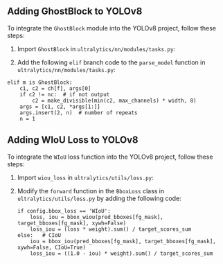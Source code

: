 ## Adding GhostBlock to YOLOv8

To integrate the `GhostBlock` module into the YOLOv8 project, follow these steps:

1. Import `GhostBlock` in `ultralytics/nn/modules/tasks.py`:

2. Add the following `elif` branch code to the `parse_model` function in `ultralytics/nn/modules/tasks.py`:

```
elif m is GhostBlock:
    c1, c2 = ch[f], args[0]
    if c2 != nc:  # if not output
        c2 = make_divisible(min(c2, max_channels) * width, 8)
    args = [c1, c2, *args[1:]]
    args.insert(2, n)  # number of repeats
    n = 1
```

## Adding WIoU Loss to YOLOv8

To integrate the `WIoU` loss function into the YOLOv8 project, follow these steps:

1. Import `wiou_loss` in `ultralytics/utils/loss.py`:

2. Modify the `forward` function in the `BboxLoss` class in `ultralytics/utils/loss.py` by adding the following code:
   
   ```
   if config.bbox_loss == 'WIoU':
       loss, iou = bbox_wiou(pred_bboxes[fg_mask], target_bboxes[fg_mask], xywh=False)
       loss_iou = (loss * weight).sum() / target_scores_sum
   else:   # CIoU
       iou = bbox_iou(pred_bboxes[fg_mask], target_bboxes[fg_mask], xywh=False, CIoU=True)
       loss_iou = ((1.0 - iou) * weight).sum() / target_scores_sum
   ```
